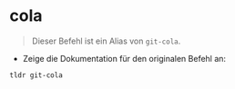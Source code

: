 # cola

> Dieser Befehl ist ein Alias von `git-cola`.

- Zeige die Dokumentation für den originalen Befehl an:

`tldr git-cola`
